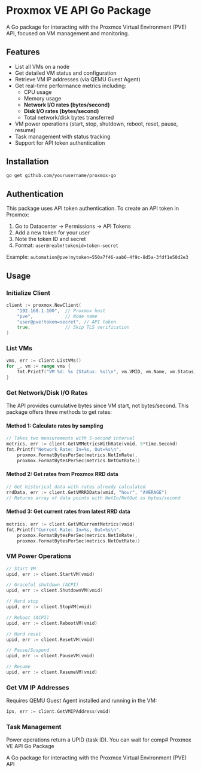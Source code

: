 # Proxmox VE API Go Package

A Go package for interacting with the Proxmox Virtual Environment (PVE) API, focused on VM management and monitoring.

## Features

- List all VMs on a node
- Get detailed VM status and configuration
- Retrieve VM IP addresses (via QEMU Guest Agent)
- Get real-time performance metrics including:
  - CPU usage
  - Memory usage
  - **Network I/O rates (bytes/second)**
  - **Disk I/O rates (bytes/second)**
  - Total network/disk bytes transferred
- VM power operations (start, stop, shutdown, reboot, reset, pause, resume)
- Task management with status tracking
- Support for API token authentication

## Installation

```bash
go get github.com/yourusername/proxmox-go
```

## Authentication

This package uses API token authentication. To create an API token in Proxmox:

1. Go to Datacenter → Permissions → API Tokens
2. Add a new token for your user
3. Note the token ID and secret
4. Format: `user@realm!tokenid=token-secret`

Example: `automation@pve!mytoken=550a7f46-aab6-4f9c-8d5a-3fdf1e50d2e3`

## Usage

### Initialize Client

```go
client := proxmox.NewClient(
    "192.168.1.100",  // Proxmox host
    "pve",            // Node name
    "user@pve!token=secret", // API token
    true,             // Skip TLS verification
)
```

### List VMs

```go
vms, err := client.ListVMs()
for _, vm := range vms {
    fmt.Printf("VM %d: %s (Status: %s)\n", vm.VMID, vm.Name, vm.Status)
}
```

### Get Network/Disk I/O Rates

The API provides cumulative bytes since VM start, not bytes/second. This package offers three methods to get rates:

#### Method 1: Calculate rates by sampling
```go
// Takes two measurements with 5-second interval
metrics, err := client.GetVMMetricsWithRate(vmid, 5*time.Second)
fmt.Printf("Network Rate: In=%s, Out=%s\n",
    proxmox.FormatBytesPerSec(metrics.NetInRate),
    proxmox.FormatBytesPerSec(metrics.NetOutRate))
```

#### Method 2: Get rates from Proxmox RRD data
```go
// Get historical data with rates already calculated
rrdData, err := client.GetVMRRDData(vmid, "hour", "AVERAGE")
// Returns array of data points with NetIn/NetOut as bytes/second
```

#### Method 3: Get current rates from latest RRD data
```go
metrics, err := client.GetVMCurrentMetrics(vmid)
fmt.Printf("Current Rate: In=%s, Out=%s\n",
    proxmox.FormatBytesPerSec(metrics.NetInRate),
    proxmox.FormatBytesPerSec(metrics.NetOutRate))
```

### VM Power Operations

```go
// Start VM
upid, err := client.StartVM(vmid)

// Graceful shutdown (ACPI)
upid, err := client.ShutdownVM(vmid)

// Hard stop
upid, err := client.StopVM(vmid)

// Reboot (ACPI)
upid, err := client.RebootVM(vmid)

// Hard reset
upid, err := client.ResetVM(vmid)

// Pause/Suspend
upid, err := client.PauseVM(vmid)

// Resume
upid, err := client.ResumeVM(vmid)
```

### Get VM IP Addresses

Requires QEMU Guest Agent installed and running in the VM:

```go
ips, err := client.GetVMIPAddress(vmid)
```

### Task Management

Power operations return a UPID (task ID). You can wait for comp# Proxmox VE API Go Package

A Go package for interacting with the Proxmox Virtual Environment (PVE) API
